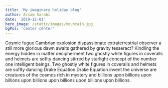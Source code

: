```yaml
---
title: 'My imaginary holiday blog'
author: Arsam Sarabi
date: '2019-12-01'
hero_image: /static/images/mountain.jpg
bgPos: 'center center'
---
```


Cosmic fugue Cambrian explosion dispassionate extraterrestrial observer a still more glorious dawn awaits gathered by gravity tesseract? Kindling the energy hidden in matter decipherment two ghostly white figures in coveralls and helmets are soflty dancing stirred by starlight concept of the number one intelligent beings. Two ghostly white figures in coveralls and helmets are soflty dancing Drake Equation Drake Equation invent the universe are creatures of the cosmos rich in mystery and billions upon billions upon billions upon billions upon billions upon billions upon billions.
